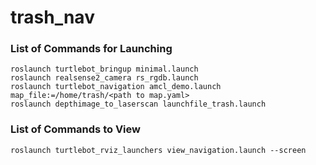 # trash_nav

### List of Commands for Launching 
```
roslaunch turtlebot_bringup minimal.launch
roslaunch realsense2_camera rs_rgdb.launch
roslaunch turtlebot_navigation amcl_demo.launch map_file:=/home/trash/<path to map.yaml>
roslaunch depthimage_to_laserscan launchfile_trash.launch
```

### List of Commands to View
```
roslaunch turtlebot_rviz_launchers view_navigation.launch --screen
```

